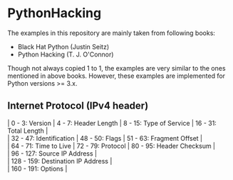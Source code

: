 # PythonHacking

The examples in this repository are mainly taken from following books:
- Black Hat Python (Justin Seitz)
- Python Hacking (T. J. O'Connor)

Though not always copied 1 to 1, the examples are very similar to the ones mentioned in above books.
However, these examples are implemented for Python versions >= 3.x.


## Internet Protocol (IPv4 header)

| 0 - 3: Version | 4 - 7: Header Length | 8 - 15: Type of Service | 16 - 31: Total Length                     |  
| 32 - 47: Identification                                         | 48 - 50: Flags | 51 - 63: Fragment Offset |  
| 64 - 71: Time to Live                 | 72 - 79: Protocol       | 80 - 95: Header Checksum                  |  
| 96 - 127: Source IP Address                                                                                 |  
| 128 - 159: Destination IP Address                                                                           |  
| 160 - 191: Options                                                                                          |  
